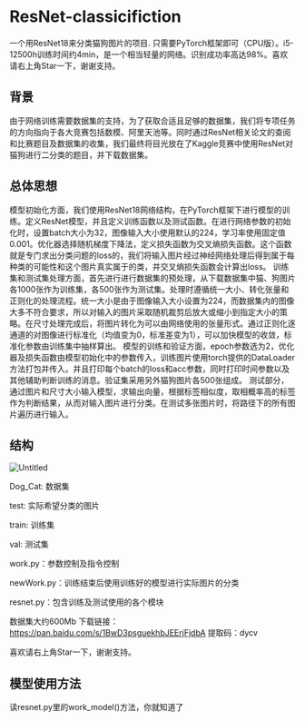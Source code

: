# ResNet-classicifiction
一个用ResNet18来分类猫狗图片的项目. 只需要PyTorch框架即可（CPU版）。i5-12500h训练时间约4min，是一个相当轻量的网络。识别成功率高达98%。喜欢请右上角Star一下，谢谢支持。
## 背景
由于网络训练需要数据集的支持，为了获取合适且足够的数据集，我们将专项任务的方向指向于各大竞赛包括数模、阿里天池等。同时通过ResNet相关论文的查阅和比赛题目及数据集的收集，我们最终将目光放在了Kaggle竞赛中使用ResNet对猫狗进行二分类的题目，并下载数据集。
## 总体思想
模型初始化方面，我们使用ResNet18网络结构，在PyTorch框架下进行模型的训练。定义ResNet模型，并且定义训练函数以及测试函数。在进行网络参数的初始化时，设置batch大小为32，图像输入大小使用默认的224，学习率使用固定值0.001。优化器选择随机梯度下降法，定义损失函数为交叉熵损失函数。这个函数就是专门求出分类问题的loss的，我们将输入图片经过神经网络处理后得到属于每种类的可能性和这个图片真实属于的类，并交叉熵损失函数会计算出loss。
	训练集和测试集处理方面，首先进行进行数据集的预处理，从下载数据集中猫、狗图片各1000张作为训练集，各500张作为测试集。处理时遵循统一大小、转化张量和正则化的处理流程。统一大小是由于图像输入大小设置为224，而数据集内的图像大多不符合要求，所以对输入的图片采取随机裁剪后放大或缩小到指定大小的策略。在尺寸处理完成后，将图片转化为可以由网络使用的张量形式。通过正则化逐通道的对图像进行标准化（均值变为0，标准差变为1），可以加快模型的收敛，标准化参数由训练集中抽样算出。
	模型的训练和验证方面，epoch参数选为2，优化器及损失函数由模型初始化中的参数传入，训练图片使用torch提供的DataLoader方法打包并传入。并且打印每个batch的loss和acc参数，同时打印时间参数以及其他辅助判断训练的消息。验证集采用另外猫狗图片各500张组成。
	测试部分，通过图片和尺寸大小输入模型，求输出向量，根据标签相似度，取相概率高的标签作为判断结果，从而对输入图片进行分类。在测试多张图片时，将路径下的所有图片遍历进行输入。
## 结构
![Untitled](https://user-images.githubusercontent.com/51522892/211127631-85451e8b-6fbc-4b5c-a052-3085e1be03c1.png)

Dog_Cat: 数据集

test: 实际希望分类的图片

train: 训练集

val: 测试集

work.py：参数控制及指令控制

newWork.py：训练结束后使用训练好的模型进行实际图片的分类

resnet.py：包含训练及测试使用的各个模块

数据集大约600Mb
下载链接：https://pan.baidu.com/s/1BwD3psguekhbJEErjFjdbA 
提取码：dycv 

喜欢请右上角Star一下，谢谢支持。
## 模型使用方法
读resnet.py里的work_model()方法，你就知道了
